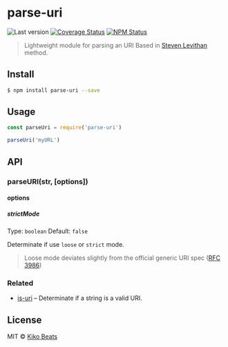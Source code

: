 # parse-uri

![Last version](https://img.shields.io/github/tag/Kikobeats/parse-uri.svg?style=flat-square)
[![Coverage Status](https://img.shields.io/coveralls/Kikobeats/parse-uri.svg?style=flat-square)](https://coveralls.io/github/Kikobeats/parse-uri)
[![NPM Status](http://img.shields.io/npm/dm/parse-uri.svg?style=flat-square)](https://www.npmjs.org/package/parse-uri)

> Lightweight module for parsing an URI Based in [Steven Levithan](http://blog.stevenlevithan.com/archives/parseuri) method.

## Install

```bash
$ npm install parse-uri --save
```

## Usage

```js
const parseUri = require('parse-uri')

parseUri('myURL')
```

## API

### parseURI(str, [options])

#### options

##### strictMode

Type: `boolean`
Default: `false`

Determinate if use `loose` or `strict` mode.

> Loose mode deviates slightly from the official generic URI spec ([RFC 3986](http://tools.ietf.org/html/rfc3986))

### Related

- [is-uri](https://github.com/Kikobeats/is-uri#is-uri) – Determinate if a string is a valid URI.

## License

MIT © [Kiko Beats](http://kikobeats.com)
